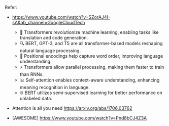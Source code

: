 Refer:
* https://www.youtube.com/watch?v=SZorAJ4I-sA&ab_channel=GoogleCloudTech

  - 🚀 Transformers revolutionize machine learning, enabling tasks like translation and code generation.
  - 🔍 BERT, GPT-3, and T5 are all transformer-based models reshaping natural language processing.
  - 🧠 Positional encodings help capture word order, improving language understanding.
  - ⚡ Transformers allow parallel processing, making them faster to train than RNNs.
  - 📊 Self-attention enables context-aware understanding, enhancing meaning recognition in language.
  - 🌐 BERT utilizes semi-supervised learning for better performance on unlabeled data.

* Attention is all you need https://arxiv.org/abs/1706.03762
* [AWESOME] https://www.youtube.com/watch?v=Pnd8bCJ4Z3A
